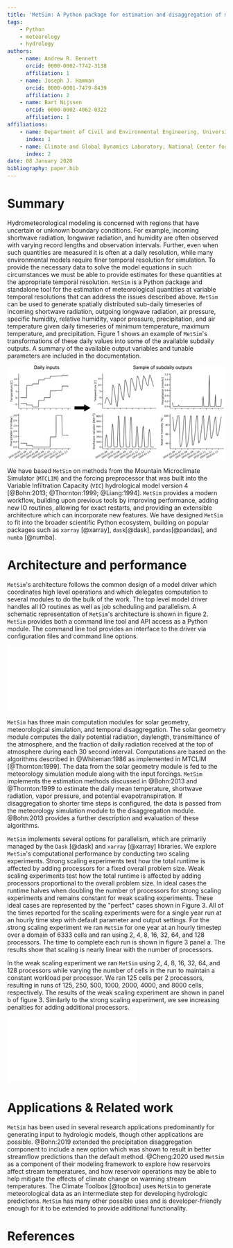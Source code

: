 ```yaml
---
title: 'MetSim: A Python package for estimation and disaggregation of meteorological data'
tags:
    - Python
    - meteorology
    - hydrology
authors:
    - name: Andrew R. Bennett
      orcid: 0000-0002-7742-3138
      affiliation: 1
    - name: Joseph J. Hamman
      orcid: 0000-0001-7479-8439
      affiliation: 2
    - name: Bart Nijssen
      orcid: 0000-0002-4062-0322
      affiliation: 1
affiliations:
    - name: Department of Civil and Environmental Engineering, University of Washington
      index: 1
    - name: Climate and Global Dynamics Laboratory, National Center for Atmospheric Research
      index: 2
date: 08 January 2020
bibliography: paper.bib
---
```


# Summary

Hydrometeorological modeling is concerned with regions that have uncertain or unknown boundary conditions.
For example, incoming shortwave radiation, longwave radiation, and humidity are often observed with varying record lengths and observation intervals.
Further, even when such quantities are measured it is often at a daily resolution, while many environmental models require finer temporal resolution for simulation.
To provide the necessary data to solve the model equations in such circumstances we must be able to provide estimates for these quantities at the appropriate temporal resolution.
``MetSim`` is a Python package and standalone tool for the estimation of meteorological quantities at variable temporal resolutions that can address the issues described above.
``MetSim`` can be used to generate spatially distributed sub-daily timeseries of incoming shortwave radiation, outgoing longwave radiation, air pressure, specific humidity, relative humidity, vapor pressure, precipitation, and air temperature given daily timeseries of minimum temperature, maximum temperature, and precipitation.
Figure 1 shows an example of ``MetSim``'s transformations of these daily values into some of the available subdaily outputs.
A summary of the available output variables and tunable parameters are included in the documentation.

![Figure 1: An example of ``MetSim`` input and output. The daily values are shown on the left are used as input along with a number of parameters to produce the hourly output shown on the right. The sample data used to generate this figure is included in the ``MetSim`` repository.](figure1.png)

We have based ``MetSim`` on methods from the Mountain Microclimate Simulator (``MTCLIM``) and the forcing preprocessor that was built into the Variable Infiltration Capacity (``VIC``) hydrological model version 4 [@Bohn:2013; @Thornton:1999; @Liang:1994].
``MetSim`` provides a modern workflow, building upon previous tools by improving performance, adding new IO routines, allowing for exact restarts, and providing an extensible architecture which can incorporate new features.
We have designed ``MetSim`` to fit into the broader scientific Python ecosystem, building on popular packages such as ``xarray`` [@xarray], ``dask``[@dask], ``pandas``[@pandas], and ``numba`` [@numba].

# Architecture and performance

``MetSim``'s architecture follows the common design of a model driver which coordinates high level operations and which delegates computation to several modules to do the bulk of the work.
The top level model driver handles all IO routines as well as job scheduling and parallelism.
A schematic representation of ``MetSim``'s architecture is shown in figure 2.
``MetSim`` provides both a command line tool and API access as a Python module.
The command line tool provides an interface to the driver via configuration files and command line options.

![Figure 2: A schematic representation of the ``MetSim`` software flow](figure2.pdf)

``MetSim`` has three main computation modules for solar geometry, meteorological simulation, and temporal disaggregation.
The solar geometry module computes the daily potential radiation, daylength, transmittance of the atmosphere, and the fraction of daily radiation received at the top of atmosphere during each 30 second interval.
Computations are based on the algorithms described in @Whiteman:1986 as implemented in MTCLIM [@Thornton:1999].
The data from the solar geometry module is fed to the meteorology simulation module along with the input forcings.
``MetSim`` implements the estimation methods discussed in @Bohn:2013 and @Thornton:1999 to estimate the daily mean temperature, shortwave radiation, vapor pressure, and potential evapotranspiration.
If disaggregation to shorter time steps is configured, the data is passed from the meteorology simulation module to the disaggregation module.
@Bohn:2013 provides a further description and evaluation of these algorithms.

``MetSim`` implements several options for parallelism, which are primarily managed by the ``Dask`` [@dask] and ``xarray`` [@xarray] libraries.
We explore ``MetSim``'s computational performance by conducting two scaling experiments.
Strong scaling experiments test how the total runtime is affected by adding processors for a fixed overall problem size.
Weak scaling experiments test how the total runtime is affected by adding processors proportional to the overall problem size.
In ideal cases the runtime halves when doubling the number of processors for strong scaling experiments and remains constant for weak scaling experiments.
These ideal cases are represented by the "perfect" cases shown in Figure 3.
All of the times reported for the scaling experiments were for a single year run at an hourly time step with default parameter and output settings.
For the strong scaling experiment we ran ``MetSim`` for one year at an hourly timestep over a domain of 6333 cells and ran using 2, 4, 8, 16, 32, 64, and 128 processors.
The time to complete each run is shown in figure 3 panel a.
The results show that scaling is nearly linear with the number of processors.

In the weak scaling experiment we ran ``MetSim`` using 2, 4, 8, 16, 32, 64, and 128 processors while varying the number of cells in the run to maintain a constant workload per processor.
We ran 125 cells per 2 processors, resulting in runs of 125, 250, 500, 1000, 2000, 4000, and 8000 cells, respectively.
The results of the weak scaling experiment are shown in panel b of figure 3.
Similarly to the strong scaling experiment, we see increasing penalties for adding additional processors.

![Figure 3: ``MetSim`` scaling performance](figure3.pdf)

# Applications & Related work

``MetSim`` has been used in several research applications predominantly for generating input to hydrologic models, though other applications are possible.
@Bohn:2019 extended the precipitation disaggregation component to include a new option which was shown to result in better streamflow predictions than the default method.
@Cheng:2020 used ``MetSim`` as a component of their modeling framework to explore how reservoirs affect stream temperatures, and how reservoir operations may be able to help mitigate the effects of climate change on warming stream temperatures.
The Climate Toolbox [@toolbox] uses ``MetSim`` to generate meteorological data as an intermediate step for developing hydrologic predictions.
``MetSim`` has many other possible uses and is developer-friendly enough for it to be extended to provide additional functionality.

# References

